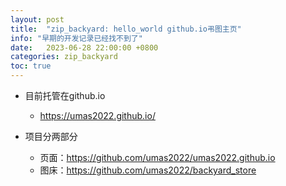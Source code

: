 ```yaml
---
layout: post
title:  "zip_backyard: hello_world github.io弔图主页"
info: "早期的开发记录已经找不到了"
date:   2023-06-28 22:00:00 +0800
categories: zip_backyard
toc: true
---
```




- 目前托管在github.io
  - https://umas2022.github.io/

- 项目分两部分
  - 页面：https://github.com/umas2022/umas2022.github.io
  - 图床：https://github.com/umas2022/backyard_store



